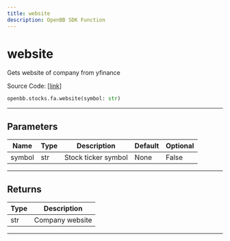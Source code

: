 ```yaml
---
title: website
description: OpenBB SDK Function
---
```


# website

Gets website of company from yfinance

Source Code: [[link](https://github.com/OpenBB-finance/OpenBBTerminal/tree/main/openbb_terminal/stocks/fundamental_analysis/yahoo_finance_model.py#L210)]

```python
openbb.stocks.fa.website(symbol: str)
```

---

## Parameters

| Name | Type | Description | Default | Optional |
| ---- | ---- | ----------- | ------- | -------- |
| symbol | str | Stock ticker symbol | None | False |


---

## Returns

| Type | Description |
| ---- | ----------- |
| str | Company website |
---

